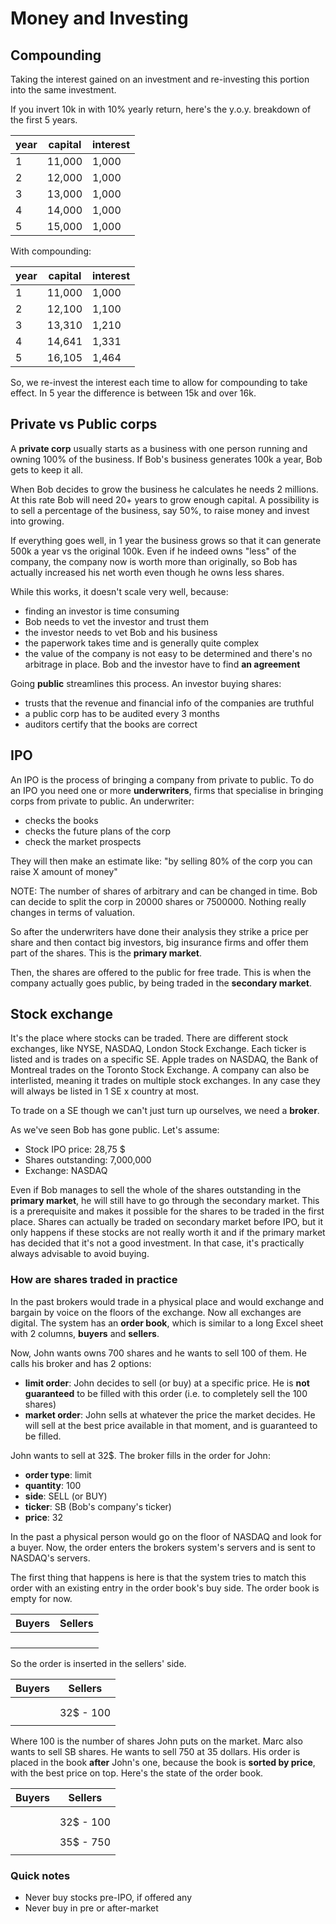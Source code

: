 # Money and Investing

## Compounding

Taking the interest gained on an investment and re-investing this portion into the same investment.

If you invert 10k in with 10% yearly return, here's the y.o.y. breakdown of the first 5 years.

| year | capital | interest |
-------|---------|-----------
| 1    | 11,000  | 1,000    |
| 2    | 12,000  | 1,000    |
| 3    | 13,000  | 1,000    |
| 4    | 14,000  | 1,000    |
| 5    | 15,000  | 1,000    |

With compounding:

| year | capital | interest |
-------|---------|-----------
| 1    | 11,000  | 1,000    |
| 2    | 12,100  | 1,100    |
| 3    | 13,310  | 1,210    |
| 4    | 14,641  | 1,331    |
| 5    | 16,105  | 1,464    |

So, we re-invest the interest each time to allow for compounding to take effect.
In 5 year the difference is between 15k and over 16k.

## Private vs Public corps

A **private corp** usually starts as a business with one person running and owning 100% of the business.
If Bob's business generates 100k a year, Bob gets to keep it all.

When Bob decides to grow the business he calculates he needs 2 millions. At this rate Bob will need 20+ years to grow enough capital. A possibility is to sell a percentage of the business, say 50%, to raise money and invest into growing.

If everything goes well, in 1 year the business grows so that it can generate 500k a year vs the original 100k.
Even if he indeed owns "less" of the company, the company now is worth more than originally, so Bob has actually increased his net worth even though he owns less shares.

While this works, it doesn't scale very well, because:

- finding an investor is time consuming
- Bob needs to vet the investor and trust them
- the investor needs to vet Bob and his business
- the paperwork takes time and is generally quite complex
- the value of the company is not easy to be determined and there's no arbitrage in place. Bob and the investor have to find **an agreement**

Going **public** streamlines this process. An investor buying shares:

- trusts that the revenue and financial info of the companies are truthful
- a public corp has to be audited every 3 months
- auditors certify that the books are correct

## IPO

An IPO is the process of bringing a company from private to public.
To do an IPO you need one or more **underwriters**, firms that specialise in bringing corps from private to public.
An underwriter:

- checks the books
- checks the future plans of the corp
- check the market prospects

They will then make an estimate like: "by selling 80% of the corp you can raise X amount of money"

NOTE: The number of shares of arbitrary and can be changed in time. Bob can decide to split the corp in 20000 shares or 7500000. Nothing really changes in terms of valuation.

So after the underwriters have done their analysis they strike a price per share and then contact big investors, big insurance firms and offer them part of the shares. This is the **primary market**.

Then, the shares are offered to the public for free trade. This is when the company actually goes public, by being traded in the **secondary market**.

## Stock exchange
It's the place where stocks can be traded. There are different stock exchanges, like NYSE, NASDAQ, London Stock Exchange.
Each ticker is listed and is trades on a specific SE. Apple trades on NASDAQ, the Bank of Montreal trades on the Toronto Stock Exchange. A company can also be interlisted, meaning it trades on multiple stock exchanges. In any case they will always be listed in 1 SE x country at most.

To trade on a SE though we can't just turn up ourselves, we need a **broker**.

As we've seen Bob has gone public. Let's assume:

- Stock IPO price: 28,75 $
- Shares outstanding: 7,000,000
- Exchange: NASDAQ

Even if Bob manages to sell the whole of the shares outstanding in the **primary market**, he will still have to go through the secondary market. This is a prerequisite and makes it possible for the shares to be traded in the first place.
Shares can actually be traded on secondary market before IPO, but it only happens if these stocks are not really worth it and if the primary market has decided that it's not a good investment.
In that case, it's practically always advisable to avoid buying.

### How are shares traded in practice

In the past brokers would trade in a physical place and would exchange and bargain by voice on the floors of the exchange. Now all exchanges are digital.
The system has an **order book**, which is similar to a long Excel sheet with 2 columns, **buyers** and **sellers**.

Now, John wants owns 700 shares and he wants to sell 100 of them. He calls his broker and has 2 options:

- **limit order**: John decides to sell (or buy) at a specific price. He is **not guaranteed** to be filled with this order (i.e. to completely sell the 100 shares)
- **market order**: John sells at whatever the price the market decides. He will sell at the best price available in that moment, and is guaranteed to be filled.

John wants to sell at 32$.
The broker fills in the order for John:

- **order type**: limit
- **quantity**: 100
- **side**: SELL (or BUY)
- **ticker**: SB (Bob's company's ticker)
- **price**: 32

In the past a physical person would go on the floor of NASDAQ and look for a buyer.
Now, the order enters the brokers system's servers and is sent to NASDAQ's servers.

The first thing that happens is here is that the system tries to match this order with an existing entry in the order book's buy side.
The order book is empty for now.

| Buyers | Sellers |
|--------|---------|
|        |         |
|        |         |
|        |         |
|        |         |

So the order is inserted in the sellers' side.

| Buyers | Sellers  |
|--------|----------|
|        |          |
|        |          |
|        | 32$ - 100|
|        |          |

Where 100 is the number of shares John puts on the market.
Marc also wants to sell SB shares. He wants to sell 750 at 35 dollars.
His order is placed in the book **after** John's one, because the book is **sorted by price**, with the best price on top.
Here's the state of the order book.

| Buyers | Sellers  |
|--------|----------|
|        |          |
|        |          |
|        | 32$ - 100|
|        |          |
|        | 35$ - 750|
|        |          |



### Quick notes

- Never buy stocks pre-IPO, if offered any
- Never buy in pre or after-market





























